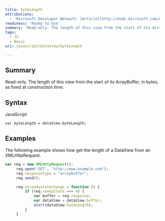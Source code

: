 ```yaml
---
title: byteLength
attributions:
  - 'Microsoft Developer Network: [Article](http://msdn.microsoft.com/en-us/library/ie/br212926(v=vs.94).aspx)'
readiness: 'Ready to Use'
summary: 'Read-only. The length of this view from the start of its ArrayBuffer, in bytes, as fixed at construction time.'
tags:
  - JS
  - Basic
uri: javascript/DataView/byteLength

---
```

## Summary

Read-only. The length of this view from the start of its ArrayBuffer, in bytes, as fixed at construction time.

## Syntax

<span class="language">JavaScript</span>

    var byteLength = dataView.byteLength;

## Examples

The following example shows how get the length of a DataView from an XMLHttpRequest.

``` js
var req = new XMLHttpRequest();
     req.open('GET', "http://www.example.com");
     req.responseType = "arraybuffer";
     req.send();

     req.onreadystatechange = function () {
         if (req.readyState === 4) {
             var buffer = req.response;
             var dataView = dataView.buffer;
             alert(dataView.byteLength);
         }
     }
```

